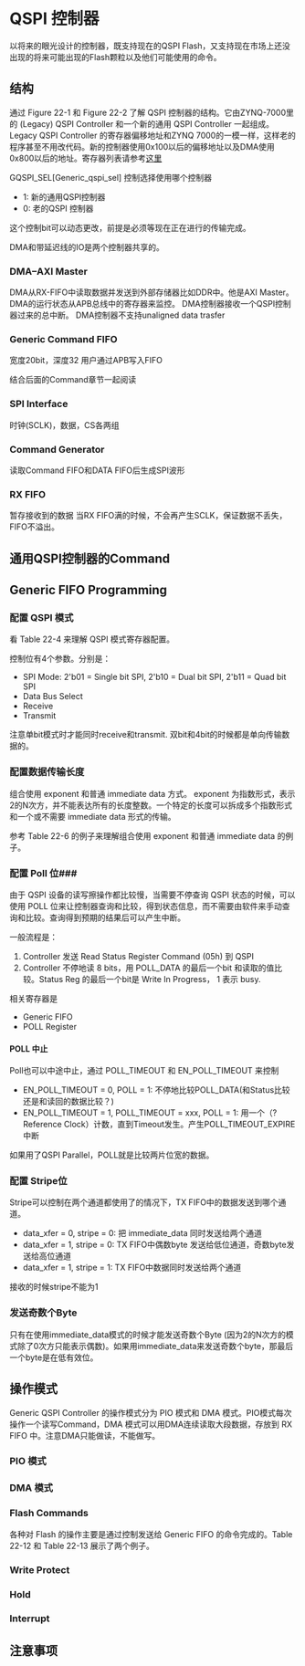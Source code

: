 # QSPI 控制器 #

以将来的眼光设计的控制器，既支持现在的QSPI Flash，又支持现在市场上还没出现的将来可能出现的Flash颗粒以及他们可能使用的命令。

## 结构 ##

通过 Figure 22-1 和 Figure 22-2 了解 QSPI 控制器的结构。它由ZYNQ-7000里的 (Legacy) QSPI Controller 和一个新的通用 QSPI Controller 一起组成。Legacy QSPI Controller 的寄存器偏移地址和ZYNQ 7000的一模一样，这样老的程序甚至不用改代码。新的控制器使用0x100以后的偏移地址以及DMA使用0x800以后的地址。寄存器列表请参考[这里](http://www.xilinx.com/support/documentation/registers/ug1087/mod___qspi.html)

GQSPI_SEL[Generic_qspi_sel] 控制选择使用哪个控制器
- 1: 新的通用QSPI控制器
- 0: 老的QSPI 控制器

这个控制bit可以动态更改，前提是必须等现在正在进行的传输完成。

DMA和带延迟线的IO是两个控制器共享的。


### DMA–AXI Master ###
DMA从RX-FIFO中读取数据并发送到外部存储器比如DDR中。他是AXI Master。
DMA的运行状态从APB总线中的寄存器来监控。
DMA控制器接收一个QSPI控制器过来的总中断。
DMA控制器不支持unaligned data trasfer

### Generic Command FIFO ###

宽度20bit，深度32
用户通过APB写入FIFO

结合后面的Command章节一起阅读

### SPI Interface ###
时钟(SCLK)，数据，CS各两组

### Command Generator ###
读取Command FIFO和DATA FIFO后生成SPI波形

### RX FIFO ###
暂存接收到的数据
当RX FIFO满的时候，不会再产生SCLK，保证数据不丢失，FIFO不溢出。


## 通用QSPI控制器的Command ## 


## Generic FIFO Programming ##
### 配置 QSPI 模式 ###
看 Table 22-4 来理解 QSPI 模式寄存器配置。

控制位有4个参数。分别是：
- SPI Mode: 2'b01 = Single bit SPI, 2'b10 = Dual bit SPI, 2'b11 = Quad bit SPI
- Data Bus Select
- Receive
- Transmit

注意单bit模式时才能同时receive和transmit. 双bit和4bit的时候都是单向传输数据的。


### 配置数据传输长度 ###

组合使用 exponent 和普通 immediate data 方式。 exponent 为指数形式，表示2的N次方，并不能表达所有的长度整数。一个特定的长度可以拆成多个指数形式和一个或不需要 immediate data 形式的传输。

参考 Table 22-6 的例子来理解组合使用 exponent 和普通 immediate data 的例子。


### 配置 Poll 位###

由于 QSPI 设备的读写擦操作都比较慢，当需要不停查询 QSPI 状态的时候，可以使用 POLL 位来让控制器查询和比较，得到状态信息，而不需要由软件来手动查询和比较。查询得到预期的结果后可以产生中断。

一般流程是：
1. Controller 发送 Read Status Register Command (05h) 到 QSPI
1. Controller 不停地读 8 bits，用 POLL_DATA 的最后一个bit 和读取的值比较。Status Reg 的最后一个bit是 Write In Progress， 1 表示 busy.

相关寄存器是
- Generic FIFO
- POLL Register



#### POLL 中止 ####
Poll也可以中途中止，通过 POLL_TIMEOUT 和 EN_POLL_TIMEOUT 来控制 

-  EN_POLL_TIMEOUT = 0, POLL = 1: 不停地比较POLL_DATA(和Status比较还是和读回的数据比较？)
-  EN_POLL_TIMEOUT = 1, POLL_TIMEOUT = xxx, POLL = 1: 用一个（? Reference Clock）计数，直到Timeout发生。产生POLL_TIMEOUT_EXPIRE中断

如果用了QSPI Parallel，POLL就是比较两片位宽的数据。

### 配置 Stripe位 ###
Stripe可以控制在两个通道都使用了的情况下，TX FIFO中的数据发送到哪个通道。

- data_xfer = 0, stripe = 0: 把 immediate_data 同时发送给两个通道
- data_xfer = 1, stripe = 0: TX FIFO中偶数byte 发送给低位通道，奇数byte发送给高位通道
- data_xfer = 1, stripe = 1: TX FIFO中数据同时发送给两个通道

接收的时候stripe不能为1



### 发送奇数个Byte ###
只有在使用immediate_data模式的时候才能发送奇数个Byte (因为2的N次方的模式除了0次方只能表示偶数)。如果用immediate_data来发送奇数个byte，那最后一个byte是在低有效位。

## 操作模式 ##

Generic QSPI Controller 的操作模式分为 PIO 模式和 DMA 模式。PIO模式每次操作一个读写Command，DMA 模式可以用DMA连续读取大段数据，存放到 RX FIFO 中。注意DMA只能做读，不能做写。

### PIO 模式 ###

### DMA 模式 ###

### Flash Commands ###
各种对 Flash 的操作主要是通过控制发送给 Generic FIFO 的命令完成的。Table 22-12 和 Table 22-13 展示了两个例子。

### Write Protect ###

### Hold ###

### Interrupt ###


## 注意事项 ##
